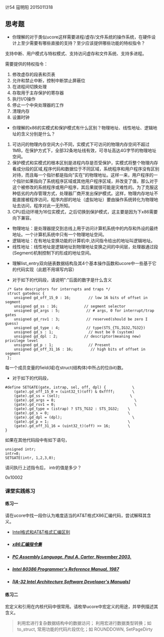 计54 寇明阳 2015011318

## 思考题

- 你理解的对于类似ucore这样需要进程/虚存/文件系统的操作系统，在硬件设计上至少需要有哪些直接的支持？至少应该提供哪些功能的特权指令？

支持中断、用户模式与特权模式、支持访问虚存和文件系统、支持多进程。

需要提供的特权指令：
1. 修改虚存的段表和页表
2. 允许和禁止中断，控制中断禁止屏蔽位
3. 在进程间切换处理
4. 存取用于主存保护的寄存器
5. 执行I/O操作
6. 停止一个中央处理器的工作
7. 清理内存
8. 设置时钟

- 你理解的x86的实模式和保护模式有什么区别？物理地址、线性地址、逻辑地址的含义分别是什么？

1. 可访问的物理内存空间大小不同，实模式下可访问的物理内存空间不超过1MB，在保护方式下，全部32条地址线有效，可寻址高达4G字节的物理地址空间。
2. 保护模式和实模式的根本区别是进程内存是否受保护，实模式将整个物理内存看成分段的区域,程序代码和数据位于不同区域，系统程序和用户程序没有区别对待，而且每一个指针都是指向"实在"的物理地址。这样一来，用户程序的一个指针如果指向了系统程序区域或其他用户程序区域，并改变了值，那么对于这个被修改的系统程序或用户程序，其后果就很可能是灾难性的。为了克服这种低劣的内存管理方式，处理器厂商开发出保护模式。这样，物理内存地址不能直接被程序访问，程序内部的地址（虚拟地址）要由操作系统转化为物理地址去访问，程序对此一无所知。
3. CPU启动环境为16位实模式，之后切换到保护模式，这主要是因为下x86需要向下兼容。
* 物理地址：是处理器提交到总线上用于访问计算机系统中的内存和外设的最终地址。一个计算机系统中只有一个物理地址空间。
* 逻辑地址：在有地址变换功能的计算机中,访问指令给出的地址叫逻辑地址。
* 线性地址：线性地址是逻辑地址到物理地址变换之间的中间层，处理器通过段(Segment)机制控制下的形成的地址空间。

- 理解list_entry双向链表数据结构及其4个基本操作函数和ucore中一些基于它的代码实现（此题不用填写内容）

- 对于如下的代码段，请说明":"后面的数字是什么含义
```
 /* Gate descriptors for interrupts and traps */
 struct gatedesc {
    unsigned gd_off_15_0 : 16;        // low 16 bits of offset in segment
    unsigned gd_ss : 16;            // segment selector
    unsigned gd_args : 5;            // # args, 0 for interrupt/trap gates
    unsigned gd_rsv1 : 3;            // reserved(should be zero I guess)
    unsigned gd_type : 4;            // type(STS_{TG,IG32,TG32})
    unsigned gd_s : 1;                // must be 0 (system)
    unsigned gd_dpl : 2;            // descriptor(meaning new) privilege level
    unsigned gd_p : 1;                // Present
    unsigned gd_off_31_16 : 16;        // high bits of offset in segment
 };
```

每一个成员变量的field(域)在struct(结构体)中所占的位(bit)数。

- 对于如下的代码段，

```
#define SETGATE(gate, istrap, sel, off, dpl) {            \
    (gate).gd_off_15_0 = (uint32_t)(off) & 0xffff;        \
    (gate).gd_ss = (sel);                                \
    (gate).gd_args = 0;                                    \
    (gate).gd_rsv1 = 0;                                    \
    (gate).gd_type = (istrap) ? STS_TG32 : STS_IG32;    \
    (gate).gd_s = 0;                                    \
    (gate).gd_dpl = (dpl);                                \
    (gate).gd_p = 1;                                    \
    (gate).gd_off_31_16 = (uint32_t)(off) >> 16;        \
}
```
如果在其他代码段中有如下语句，
```
unsigned intr;
intr=8;
SETGATE(intr, 1,2,3,0);
```
请问执行上述指令后， intr的值是多少？

0x10002

### 课堂实践练习

#### 练习一

请在ucore中找一段你认为难度适当的AT&T格式X86汇编代码，尝试解释其含义。

  - [Intel格式和AT&T格式汇编区别](http://www.cnblogs.com/hdk1993/p/4820353.html)

  - ##### [x86汇编指令集  ](http://hiyyp1234.blog.163.com/blog/static/67786373200981811422948/)

  - ##### [PC Assembly Language, Paul A. Carter, November 2003.](https://pdos.csail.mit.edu/6.828/2016/readings/pcasm-book.pdf)

  - ##### [*Intel 80386 Programmer's Reference Manual*, 1987](https://pdos.csail.mit.edu/6.828/2016/readings/i386/toc.htm)

  - ##### [[IA-32 Intel Architecture Software Developer's Manuals](http://www.intel.com/content/www/us/en/processors/architectures-software-developer-manuals.html)]

#### 练习二

宏定义和引用在内核代码中很常用。请枚举ucore中宏定义的用途，并举例描述其含义。

 > 利用宏进行复杂数据结构中的数据访问；
 > 利用宏进行数据类型转换；如 to_struct,
 > 常用功能的代码片段优化；如  ROUNDDOWN, SetPageDirty
